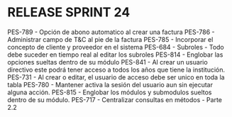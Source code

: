 # RELEASE SPRINT 24
PES-789 - Opción de abono automatico al crear una factura
PES-786 - Administrar campo de T&C al pie de la factura
PES-785 - Incorporar el concepto de cliente y proveedor en el sistema
PES-684 - Subroles - Todo debe suceder en tiempo real al editar los subroles
PES-814 - Englobar las opciones sueltas dentro de su módulo
PES-841 - Al crear un usuario directivo este podrá tener acceso a todos los años que tiene la institución.
PES-731 - Al crear o editar, el usuario de acceso debe ser unico en toda la tabla
PES-780 - Mantener activa la sesión del usuario aun sin ejecutar alguna acción.
PES-815 - Englobar los módulos y submodulos sueltos dentro de su módulo.
PES-717 - Centralizar consultas en métodos - Parte 2.2